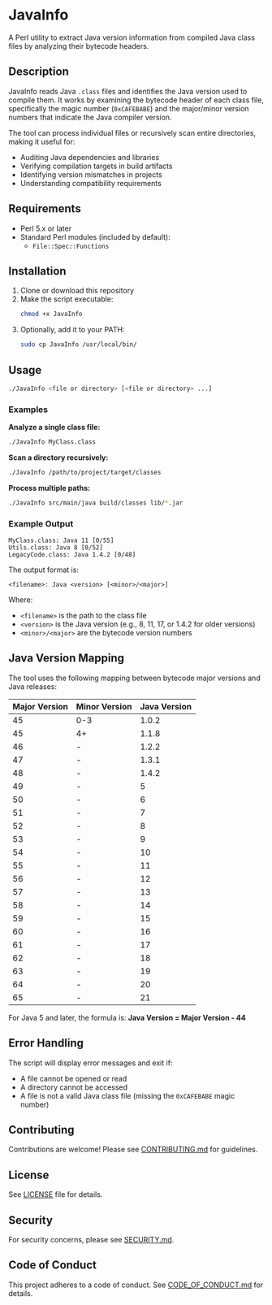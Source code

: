 # JavaInfo

A Perl utility to extract Java version information from compiled Java class files by analyzing their bytecode headers.

## Description

JavaInfo reads Java `.class` files and identifies the Java version used to compile them. It works by examining the bytecode header of each class file, specifically the magic number (`0xCAFEBABE`) and the major/minor version numbers that indicate the Java compiler version.

The tool can process individual files or recursively scan entire directories, making it useful for:

- Auditing Java dependencies and libraries
- Verifying compilation targets in build artifacts
- Identifying version mismatches in projects
- Understanding compatibility requirements

## Requirements

- Perl 5.x or later
- Standard Perl modules (included by default):
  - `File::Spec::Functions`

## Installation

1. Clone or download this repository
2. Make the script executable:
   ```bash
   chmod +x JavaInfo
   ```
3. Optionally, add it to your PATH:
   ```bash
   sudo cp JavaInfo /usr/local/bin/
   ```

## Usage

```bash
./JavaInfo <file or directory> [<file or directory> ...]
```

### Examples

**Analyze a single class file:**

```bash
./JavaInfo MyClass.class
```

**Scan a directory recursively:**

```bash
./JavaInfo /path/to/project/target/classes
```

**Process multiple paths:**

```bash
./JavaInfo src/main/java build/classes lib/*.jar
```

### Example Output

```text
MyClass.class: Java 11 [0/55]
Utils.class: Java 8 [0/52]
LegacyCode.class: Java 1.4.2 [0/48]
```

The output format is:

```text
<filename>: Java <version> [<minor>/<major>]
```

Where:

- `<filename>` is the path to the class file
- `<version>` is the Java version (e.g., 8, 11, 17, or 1.4.2 for older versions)
- `<minor>/<major>` are the bytecode version numbers

## Java Version Mapping

The tool uses the following mapping between bytecode major versions and Java releases:

| Major Version | Minor Version | Java Version |
| ------------- | ------------- | ------------ |
| 45            | 0-3           | 1.0.2        |
| 45            | 4+            | 1.1.8        |
| 46            | -             | 1.2.2        |
| 47            | -             | 1.3.1        |
| 48            | -             | 1.4.2        |
| 49            | -             | 5            |
| 50            | -             | 6            |
| 51            | -             | 7            |
| 52            | -             | 8            |
| 53            | -             | 9            |
| 54            | -             | 10           |
| 55            | -             | 11           |
| 56            | -             | 12           |
| 57            | -             | 13           |
| 58            | -             | 14           |
| 59            | -             | 15           |
| 60            | -             | 16           |
| 61            | -             | 17           |
| 62            | -             | 18           |
| 63            | -             | 19           |
| 64            | -             | 20           |
| 65            | -             | 21           |

For Java 5 and later, the formula is: **Java Version = Major Version - 44**

## Error Handling

The script will display error messages and exit if:

- A file cannot be opened or read
- A directory cannot be accessed
- A file is not a valid Java class file (missing the `0xCAFEBABE` magic number)

## Contributing

Contributions are welcome! Please see [CONTRIBUTING.md](CONTRIBUTING.md) for guidelines.

## License

See [LICENSE](LICENSE) file for details.

## Security

For security concerns, please see [SECURITY.md](SECURITY.md).

## Code of Conduct

This project adheres to a code of conduct. See [CODE_OF_CONDUCT.md](CODE_OF_CONDUCT.md) for details.
